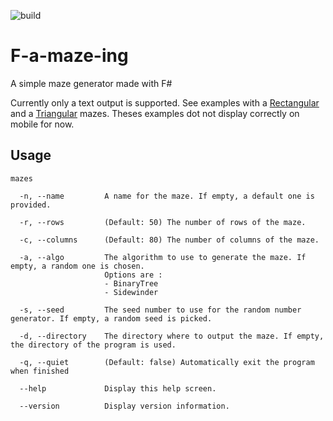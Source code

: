 ![build](https://github.com/apixelinspace/F-a-maze-ing/workflows/build/badge.svg)

# F-a-maze-ing
A simple maze generator made with F#

Currently only a text output is supported.
See examples with a [Rectangular](https://apixelinspace.github.io/F-a-maze-ing/RectangularMaze.html) and a [Triangular](https://apixelinspace.github.io/F-a-maze-ing/TriangularMaze.html) mazes.
Theses examples dot not display correctly on mobile for now. 

## Usage
```
mazes

  -n, --name         A name for the maze. If empty, a default one is provided.

  -r, --rows         (Default: 50) The number of rows of the maze.

  -c, --columns      (Default: 80) The number of columns of the maze.

  -a, --algo         The algorithm to use to generate the maze. If empty, a random one is chosen.
                     Options are :
                     - BinaryTree
                     - Sidewinder

  -s, --seed         The seed number to use for the random number generator. If empty, a random seed is picked.

  -d, --directory    The directory where to output the maze. If empty, the directory of the program is used.

  -q, --quiet        (Default: false) Automatically exit the program when finished

  --help             Display this help screen.

  --version          Display version information.
```